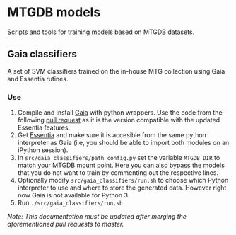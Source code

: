 # MTGDB models
Scripts and tools for training models based on MTGDB datasets.

## Gaia classifiers
A set of SVM classifiers trained on the in-house MTG collection using Gaia and Essentia rutines.  

### Use

1. Compile and install [Gaia](https://github.com/MTG/gaia) with python wrappers. Use the code from the following [pull request](https://github.com/MTG/gaia/pull/86) as it is the version compatible with the updated Essentia features.  
2. Get [Essentia](https://github.com/MTG/essentia) and make sure it is accesible from the same python interpreter as Gaia (i.e, you should be able to import both modules on an iPython session).
3. In `src/gaia_classifiers/path_config.py` set the variable `MTGDB_DIR` to match your MTGDB mount point. Here you can also bypass the models that you do not want to train by commenting out the respective lines.
4. Optionally modify `src/gaia_classifiers/run.sh` to choose which Python interpreter to use and where to store the generated data. However right now Gaia is not available for Python 3.
5. Run `./src/gaia_classifiers/run.sh` 


*Note: This documentation must be updated after merging the aforementioned pull requests to master.*
